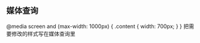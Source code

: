 ## 媒体查询
  @media screen and (max-width: 1000px) {
    .content {
      width: 700px;
    }
  }
  把需要修改的样式写在媒体查询里